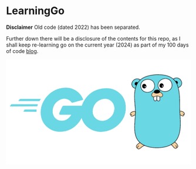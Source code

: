 # LearningGo

__Disclaimer__
Old code (dated 2022) has been separated.

Further down there will be a disclosure of the contents for this repo, as I shall keep re-learning go on the current year (2024) as part of my 100 days of code [blog](https://akirapearl.github.io/jekyll_blog/).

![Golang logo](https://github.com/Akirapearl/LearningGo/blob/main/Golang.png)

